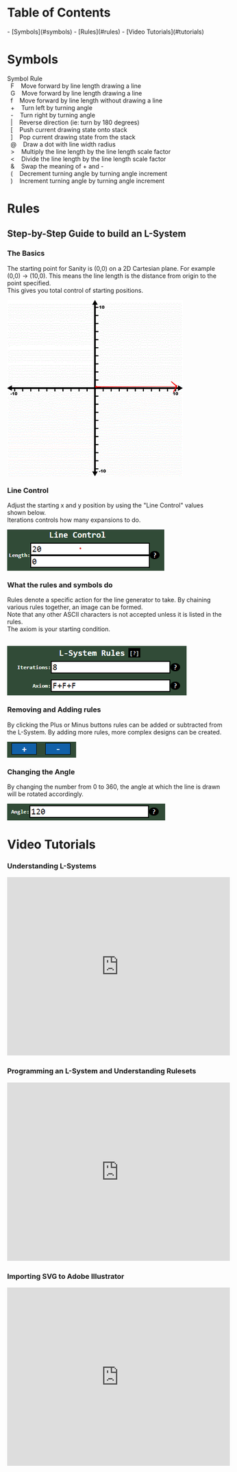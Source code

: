 <h1 style="text-align: left">Table of Contents</h1>
- [Symbols](#symbols)
- [Rules](#rules)
- [Video Tutorials](#tutorials)

<!-- http://demo.showdownjs.com/#!#multiple-lines -->
<!-- https://github.com/showdownjs/showdown -->

<a id="symbols"></a>
<h1 style="text-align: left">Symbols</h1>
<div id="background-rules">
    <div>Symbol Rule</div>
      <div>&nbsp; F &nbsp;&nbsp; Move forward by line length drawing a line
        </div>
        <div>&nbsp; G &nbsp;&nbsp; Move forward by line length drawing a
            line
        </div>
        <div>&nbsp; f &nbsp;&nbsp; Move forward by line length without
            drawing a line
        </div>
        <div>&nbsp; + &nbsp;&nbsp; Turn left by turning angle</div>
        <div>&nbsp; - &nbsp;&nbsp; Turn right by turning angle</div>
        <div>&nbsp; | &nbsp;&nbsp; Reverse direction (ie: turn by 180
            degrees)
        </div>
        <div>&nbsp; [ &nbsp;&nbsp; Push current drawing state onto stack
        </div>
        <div>&nbsp; ] &nbsp;&nbsp; Pop current drawing state from the
            stack
        </div>
        <div>&nbsp; @ &nbsp;&nbsp; Draw a dot with line width radius</div>
        <div>&nbsp; &gt;  &nbsp;&nbsp; Multiply the line length by the line
            length scale factor
        </div>
        <div>&nbsp; &lt;  &nbsp;&nbsp; Divide the line length by the line
            length scale factor
        </div>
        <div>&nbsp; &amp; &nbsp;&nbsp; Swap the meaning of + and -</div>
        <div>&nbsp; ( &nbsp;&nbsp; Decrement turning angle by turning angle
            increment
        </div>
        <div>&nbsp; ) &nbsp;&nbsp; Increment turning angle by turning angle
            increment
    </div>
</div>

<a id="rules"></a>
<h1 style="text-align: left">Rules</h1>

<h2>Step-by-Step Guide to build an L-System</h2>
<h3>The Basics</h3>
<div><p>The starting point for Sanity is (0,0) on a 2D Cartesian plane. For example (0,0) -> (10,0).
This means the line length is the distance from origin to the point specified.<br> This gives you total control of starting positions.</p>
<img style="display: block" src="/assets/manual/coordinates.gif">
</div>

<h3>Line Control</h3>
<div><p>Adjust the starting x and y position by using the "Line Control" values shown below. <br>Iterations controls how many expansions to do.</p>
<img style="display: block" src="/assets/manual/xystartingpoint.png">
</div>

<h3>What the rules and symbols do</h3>
<div><p>Rules denote a specific action for the line generator to take. By chaining various rules together, an image can be formed.<br>
Note that any other ASCII characters is not accepted unless it is listed in the rules.
<br> The axiom is your starting condition.</p>
<br>
<img style="display: block" src="/assets/manual/rules.png">
</div>

<h3>Removing and Adding rules</h3>
<div><p>By clicking the Plus or Minus buttons rules can be added or subtracted from the L-System. By adding more rules, more complex designs can be created.</p>
<img style="display: block" src="/assets/manual/addremove.png">
</div>

<h3>Changing the Angle</h3>
<div><p>By changing the number from 0 to 360, the angle at which the line is drawn will be rotated accordingly.</p>
<img style="display: block" src="/assets/manual/angle.png">
</div>

<a id="tutorials"></a>
<h1 style="text-align: left">Video Tutorials</h1>

<h3>Understanding L-Systems</h3>
<iframe width="520" height="415"
src="https://www.youtube.com/embed/feNVBEPXAcE" frameborder="0" allowfullscreen>
</iframe>
<h3>Programming an L-System and Understanding Rulesets</h3>
<iframe width="520" height="415"
src="https://www.youtube.com/embed/f6ra024-ASY" frameborder="0" allowfullscreen>
</iframe>
<h3>Importing SVG to Adobe Illustrator</h3>
<iframe width="520" height="415"
src="https://www.youtube.com/embed/M3xmno_rIsQ" frameborder="0" allowfullscreen>
</iframe>



